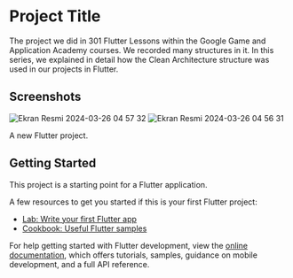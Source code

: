 # Project Title
The project we did in 301 Flutter Lessons within the Google Game and Application Academy courses. We recorded many structures in it. In this series, we explained in detail how the Clean Architecture structure was used in our projects in Flutter.


## Screenshots

![Ekran Resmi 2024-03-26 04 57 32](https://github.com/Elcieren/flutter_delivery_app/assets/117864036/4e04c2c4-bdbd-4e66-99f8-1c77f38c6f51)
![Ekran Resmi 2024-03-26 04 56 31](https://github.com/Elcieren/flutter_delivery_app/assets/117864036/a46b0c27-89ad-4fe0-8a1d-8cd4287d3c59)


A new Flutter project.

## Getting Started

This project is a starting point for a Flutter application.

A few resources to get you started if this is your first Flutter project:

- [Lab: Write your first Flutter app](https://docs.flutter.dev/get-started/codelab)
- [Cookbook: Useful Flutter samples](https://docs.flutter.dev/cookbook)

For help getting started with Flutter development, view the
[online documentation](https://docs.flutter.dev/), which offers tutorials,
samples, guidance on mobile development, and a full API reference.
